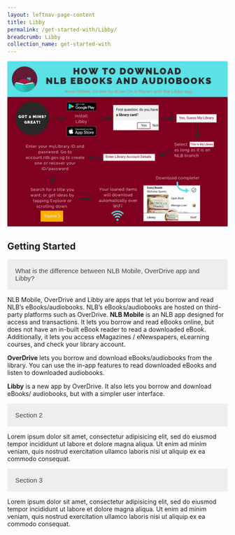 ```yaml
---
layout: leftnav-page-content
title: Libby
permalink: /get-started-with/Libby/
breadcrumb: Libby
collection_name: get-started-with
---
```

![A flowchart describing how to download eBooks and audiobooks with the Libby app.](/images/Libby_Flowchart.png)

<html>
<head>
<meta name="viewport" content="width=device-width, initial-scale=1">
<style>
.accordion {
  background-color: #eee;
  color: #444;
  cursor: pointer;
  padding: 18px;
  width: 100%;
  border: none;
  text-align: left;
  outline: none;
  font-size: 15px;
  transition: 0.4s;
}

.active, .accordion:hover {
  background-color: #ccc;
}

.accordion:after {
  content: '\002B';
  color: #777;
  font-weight: bold;
  float: right;
  margin-left: 5px;
}

.active:after {
  content: "\2212";
}

.panel {
  padding: 0 18px;
  background-color: white;
  max-height: 0;
  overflow: hidden;
  transition: max-height 0.2s ease-out;
}
</style>
</head>
<body>

<h2>Getting Started</h2>
<p></p>
<button class="accordion">What is the difference between NLB Mobile, OverDrive app and Libby?</button>
<div class="panel">
  <p>NLB Mobile, OverDrive and Libby are apps that let you borrow and read NLB’s eBooks/audiobooks. NLB’s eBooks/audiobooks are hosted on third-party platforms such as OverDrive. <b>NLB Mobile</b> is an NLB app designed for access and transactions. It lets you borrow and read eBooks online, but does not have an in-built eBook reader to read a downloaded eBook. Additionally, it lets you access eMagazines / eNewspapers, eLearning courses, and check your library account.

<b>OverDrive</b> lets you borrow and download eBooks/audiobooks from the library. You can use the in-app features to read downloaded eBooks and listen to downloaded audiobooks.

<b>Libby</b> is a new app by OverDrive. It also lets you borrow and download eBooks/ audiobooks, but with a simpler user interface.</p>
</div>

<button class="accordion">Section 2</button>
<div class="panel">
  <p>Lorem ipsum dolor sit amet, consectetur adipisicing elit, sed do eiusmod tempor incididunt ut labore et dolore magna aliqua. Ut enim ad minim veniam, quis nostrud exercitation ullamco laboris nisi ut aliquip ex ea commodo consequat.</p>
</div>

<button class="accordion">Section 3</button>
<div class="panel">
  <p>Lorem ipsum dolor sit amet, consectetur adipisicing elit, sed do eiusmod tempor incididunt ut labore et dolore magna aliqua. Ut enim ad minim veniam, quis nostrud exercitation ullamco laboris nisi ut aliquip ex ea commodo consequat.</p>
</div>

<script>
var acc = document.getElementsByClassName("accordion");
var i;

for (i = 0; i < acc.length; i++) {
  acc[i].addEventListener("click", function() {
    this.classList.toggle("active");
    var panel = this.nextElementSibling;
    if (panel.style.maxHeight){
      panel.style.maxHeight = null;
    } else {
      panel.style.maxHeight = panel.scrollHeight + "px";
    } 
  });
}
</script>

